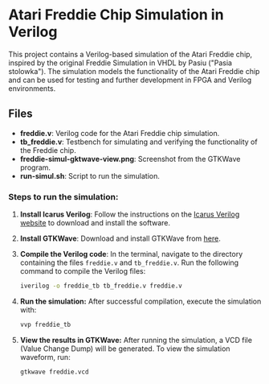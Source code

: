# Atari Freddie Chip Simulation in Verilog

This project contains a Verilog-based simulation of the Atari Freddie chip, inspired by the original Freddie Simulation in VHDL by Pasiu ("Pasia stolowka"). The simulation models the functionality of the Atari Freddie chip and can be used for testing and further development in FPGA and Verilog environments.

## Files
- **freddie.v**: Verilog code for the Atari Freddie chip simulation.
- **tb_freddie.v**: Testbench for simulating and verifying the functionality of the Freddie chip.
- **freddie-simul-gktwave-view.png**: Screenshot from the GTKWave program.
- **run-simul.sh**: Script to run the simulation.

### Steps to run the simulation:

1. **Install Icarus Verilog**:
   Follow the instructions on the [Icarus Verilog website](http://iverilog.icarus.com/) to download and install the software.

2. **Install GTKWave**:
   Download and install GTKWave from [here](https://gtkwave.sourceforge.net/).

3. **Compile the Verilog code**:
   In the terminal, navigate to the directory containing the files `freddie.v` and `tb_freddie.v`. Run the following command to compile the Verilog files:

   ```bash
   iverilog -o freddie_tb tb_freddie.v freddie.v

4. **Run the simulation:**
   After successful compilation, execute the simulation with:

   ```bash
   vvp freddie_tb

6. **View the results in GTKWave:**
   After running the simulation, a VCD file (Value Change Dump) will be generated. To view the simulation waveform, run:

   ```bash
   gtkwave freddie.vcd
   
